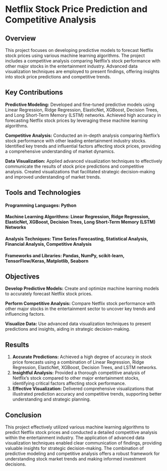 # Netflix Stock Price Prediction and Competitive Analysis
## Overview
This project focuses on developing predictive models to forecast Netflix stock prices using various machine learning algorithms. The project includes a competitive analysis comparing Netflix’s stock performance with other major stocks in the entertainment industry. Advanced data visualization techniques are employed to present findings, offering insights into stock price predictions and competitive trends.

## Key Contributions
**Predictive Modeling:** Developed and fine-tuned predictive models using Linear Regression, Ridge Regression, ElasticNet, XGBoost, Decision Trees, and Long Short-Term Memory (LSTM) networks. Achieved high accuracy in forecasting Netflix stock prices by leveraging these machine learning algorithms.

**Competitive Analysis:** Conducted an in-depth analysis comparing Netflix’s stock performance with other leading entertainment industry stocks. Identified key trends and influential factors affecting stock prices, providing a comprehensive understanding of market dynamics.

**Data Visualization:** Applied advanced visualization techniques to effectively communicate the results of stock price predictions and competitive analysis. Created visualizations that facilitated strategic decision-making and improved understanding of market trends.

## Tools and Technologies
#### Programming Languages: Python
#### Machine Learning Algorithms: Linear Regression, Ridge Regression, ElasticNet, XGBoost, Decision Trees, Long Short-Term Memory (LSTM) Networks
#### Analysis Techniques: Time Series Forecasting, Statistical Analysis, Financial Analysis, Competitive Analysis
#### Frameworks and Libraries: Pandas, NumPy, scikit-learn, TensorFlow/Keras, Matplotlib, Seaborn
## Objectives
**Develop Predictive Models:** Create and optimize machine learning models to accurately forecast Netflix stock prices.

**Perform Competitive Analysis:** Compare Netflix stock performance with other major stocks in the entertainment sector to uncover key trends and influencing factors.

**Visualize Data:** Use advanced data visualization techniques to present predictions and insights, aiding in strategic decision-making.
## Results
1. **Accurate Predictions:** Achieved a high degree of accuracy in stock price forecasts using a combination of Linear Regression, Ridge Regression, ElasticNet, XGBoost, Decision Trees, and LSTM networks.
2. **Insightful Analysis:** Provided a thorough competitive analysis of Netflix’s stock compared to other major entertainment stocks, identifying critical factors affecting stock performance.
3. **Effective Visualization:** Delivered comprehensive visualizations that illustrated prediction accuracy and competitive trends, supporting better understanding and strategic planning.
## Conclusion
This project effectively utilized various machine learning algorithms to predict Netflix stock prices and conducted a detailed competitive analysis within the entertainment industry. The application of advanced data visualization techniques enabled clear communication of findings, providing valuable insights for strategic decision-making. The combination of predictive modeling and competitive analysis offers a robust framework for understanding stock market trends and making informed investment decisions.
